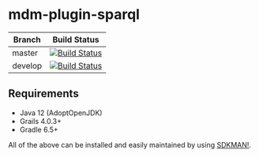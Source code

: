 # mdm-plugin-sparql

| Branch | Build Status |
| ------ | ------------ |
| master | [![Build Status](https://jenkins.cs.ox.ac.uk/buildStatus/icon?job=Mauro+Data+Mapper+Plugins%2Fmdm-plugin-sparql%2Fmaster)](https://jenkins.cs.ox.ac.uk/blue/organizations/jenkins/Mauro%20Data%20Mapper%20Plugins%2Fmdm-plugin-sparql/branches) |
| develop | [![Build Status](https://jenkins.cs.ox.ac.uk/buildStatus/icon?job=Mauro+Data+Mapper+Plugins%2Fmdm-plugin-sparql%2Fdevelop)](https://jenkins.cs.ox.ac.uk/blue/organizations/jenkins/Mauro%20Data%20Mapper%20Plugins%2Fmdm-plugin-sparql/branches) |

## Requirements

* Java 12 (AdoptOpenJDK)
* Grails 4.0.3+
* Gradle 6.5+

All of the above can be installed and easily maintained by using [SDKMAN!](https://sdkman.io/install).